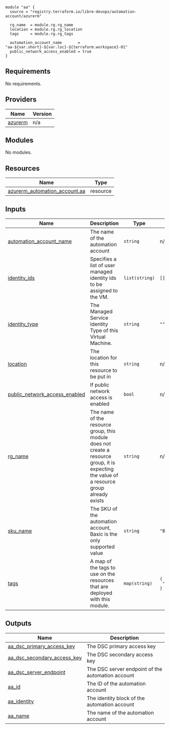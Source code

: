 ```hcl
module "aa" {
  source = "registry.terraform.io/libre-devops/automation-account/azurerm"

  rg_name  = module.rg.rg_name
  location = module.rg.rg_location
  tags     = module.rg.rg_tags

  automation_account_name       = "aa-${var.short}-${var.loc}-${terraform.workspace}-01"
  public_network_access_enabled = true
}
```

## Requirements

No requirements.

## Providers

| Name | Version |
|------|---------|
| <a name="provider_azurerm"></a> [azurerm](#provider\_azurerm) | n/a |

## Modules

No modules.

## Resources

| Name | Type |
|------|------|
| [azurerm_automation_account.aa](https://registry.terraform.io/providers/hashicorp/azurerm/latest/docs/resources/automation_account) | resource |

## Inputs

| Name | Description | Type | Default | Required |
|------|-------------|------|---------|:--------:|
| <a name="input_automation_account_name"></a> [automation\_account\_name](#input\_automation\_account\_name) | The name of the automation account | `string` | n/a | yes |
| <a name="input_identity_ids"></a> [identity\_ids](#input\_identity\_ids) | Specifies a list of user managed identity ids to be assigned to the VM. | `list(string)` | `[]` | no |
| <a name="input_identity_type"></a> [identity\_type](#input\_identity\_type) | The Managed Service Identity Type of this Virtual Machine. | `string` | `""` | no |
| <a name="input_location"></a> [location](#input\_location) | The location for this resource to be put in | `string` | n/a | yes |
| <a name="input_public_network_access_enabled"></a> [public\_network\_access\_enabled](#input\_public\_network\_access\_enabled) | If public network access is enabled | `bool` | n/a | yes |
| <a name="input_rg_name"></a> [rg\_name](#input\_rg\_name) | The name of the resource group, this module does not create a resource group, it is expecting the value of a resource group already exists | `string` | n/a | yes |
| <a name="input_sku_name"></a> [sku\_name](#input\_sku\_name) | The SKU of the automation account, Basic is the only supported value | `string` | `"Basic"` | no |
| <a name="input_tags"></a> [tags](#input\_tags) | A map of the tags to use on the resources that are deployed with this module. | `map(string)` | <pre>{<br>  "source": "terraform"<br>}</pre> | no |

## Outputs

| Name | Description |
|------|-------------|
| <a name="output_aa_dsc_primary_access_key"></a> [aa\_dsc\_primary\_access\_key](#output\_aa\_dsc\_primary\_access\_key) | The DSC primary access key |
| <a name="output_aa_dsc_secondary_access_key"></a> [aa\_dsc\_secondary\_access\_key](#output\_aa\_dsc\_secondary\_access\_key) | The DSC secondary access key |
| <a name="output_aa_dsc_server_endpoint"></a> [aa\_dsc\_server\_endpoint](#output\_aa\_dsc\_server\_endpoint) | The DSC server endpoint of the automation account |
| <a name="output_aa_id"></a> [aa\_id](#output\_aa\_id) | The ID of the automation account |
| <a name="output_aa_identity"></a> [aa\_identity](#output\_aa\_identity) | The identity block of the automation account |
| <a name="output_aa_name"></a> [aa\_name](#output\_aa\_name) | The name of the automation account |
